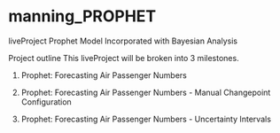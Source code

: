 # manning_PROPHET
liveProject Prophet Model Incorporated with Bayesian Analysis

Project outline
This liveProject will be broken into 3 milestones.

1. Prophet: Forecasting Air Passenger Numbers

2. Prophet: Forecasting Air Passenger Numbers - Manual Changepoint Configuration

3. Prophet: Forecasting Air Passenger Numbers - Uncertainty Intervals
